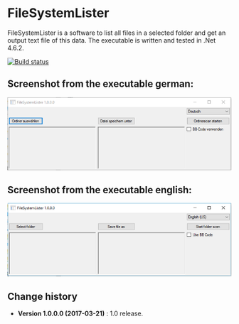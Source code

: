 FileSystemLister
================

FileSystemLister is a software to list all files in a selected folder and get an output text file of this data.
The executable is written and tested in .Net 4.6.2.

[![Build status](https://ci.appveyor.com/api/projects/status/gnk9ghn90k7x8p38?svg=true)](https://ci.appveyor.com/project/SeppPenner/filesystemlister)


## Screenshot from the executable german:
![Screenshot from the executable german](https://github.com/SeppPenner/FileSystemLister/blob/master/Screenshot_DE.PNG "Screenshot from the executable german")

## Screenshot from the executable english:
![Screenshot from the executable english](https://github.com/SeppPenner/FileSystemLister/blob/master/Screenshot_EN.PNG "Screenshot from the executable english")

Change history
--------------

* **Version 1.0.0.0 (2017-03-21)** : 1.0 release.
